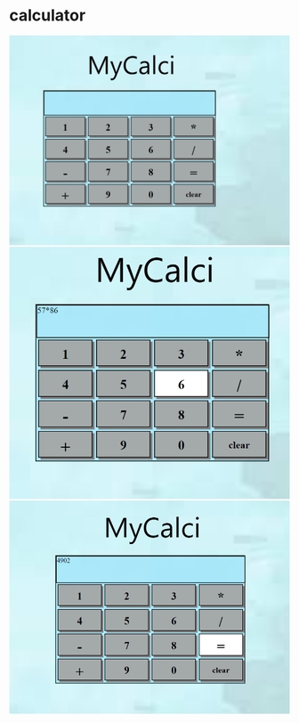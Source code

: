 # calculator
<img src='/Screenshot%20(8).png'>
<img src='/Screenshot%20(10).png'>
<img src='/Screenshot%20(11).png'>

